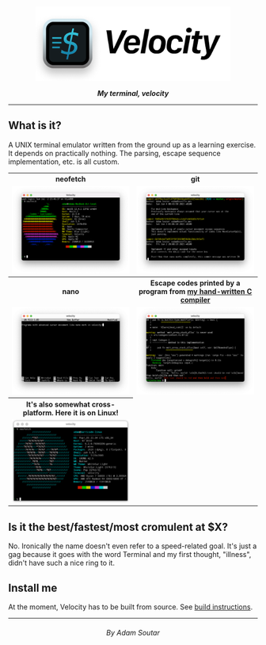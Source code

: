 <p align=center>
<img src="./assets/banner.png" height=150 />

<p align=center>
<b><i>My terminal, velocity</b></i>

---

## What is it?

A UNIX terminal emulator written from the ground up as a
learning exercise. It depends on practically nothing. The
parsing, escape sequence implementation, etc. is all custom.

<table>
<tr>
  <th width="50%">neofetch</th><th>git</th>
</tr>
<tr>
<td>
  <img src="./assets/screenshots/v-neofetch.png">
</td>
<td>
  <img src="./assets/screenshots/v-git.png">
</td>
</tr>
<tr>
  <th>nano</th>
  <th>Escape codes printed by a program from <a href="https://github.com/adamsoutar/ass">my hand-written C compiler<a/></th>
</tr>
<tr>
<td>
  <img src="./assets/screenshots/v-nano.png">
</td>
<td>
  <img src="./assets/screenshots/v-ass.png">
</td>
</tr>
<tr>
  <th>It's also somewhat cross-platform. Here it is on Linux!</th>
</tr>
<td>
  <img src="./assets/screenshots/v-linux.png">
</td>
</table>

## Is it the best/fastest/most cromulent at $X?

No. Ironically the name doesn't even refer to a speed-related
goal. It's just a gag because it goes with the word Terminal
and my first thought, "illness", didn't have such a nice ring
to it.

## Install me

At the moment, Velocity has to be built from 
source. See [build instructions](./build-instructions.md).

---

<h6 align=center>By Adam Soutar
